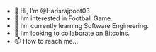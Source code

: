 - 👋 Hi, I’m @Harisrajpoot03
- 👀 I’m interested in Football Game.
- 🌱 I’m currently learning Software Engineering.
- 💞️ I’m looking to collaborate on Bitcoins.
- 📫 How to reach me...

<!---
Harisrajpoot03/Harisrajpoot03 is a ✨ special ✨ repository because its `README.md` (this file) appears on your GitHub profile.
You can click the Preview link to take a look at your changes.
--->
